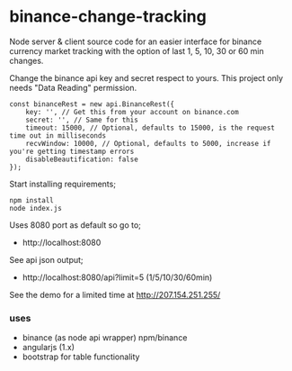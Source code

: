 # binance-change-tracking

Node server & client source code for an easier interface for binance currency market tracking with the option of last 1, 5, 10, 30 or 60 min changes.

Change the binance api key and secret respect to yours. This project only needs "Data Reading" permission.

```JS
const binanceRest = new api.BinanceRest({
    key: '', // Get this from your account on binance.com
    secret: '', // Same for this
    timeout: 15000, // Optional, defaults to 15000, is the request time out in milliseconds
    recvWindow: 10000, // Optional, defaults to 5000, increase if you're getting timestamp errors
    disableBeautification: false
});
```

Start installing requirements;

```
npm install
node index.js
```

Uses 8080 port as default so go to;

- http://localhost:8080

See api json output;

- http://localhost:8080/api?limit=5 (1/5/10/30/60min)

See the demo for a limited time at http://207.154.251.255/


### uses

- binance (as node api wrapper) npm/binance
- angularjs (1.x)
- bootstrap for table functionality
